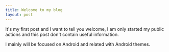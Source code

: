 ```yaml
---
title: Welcome to my blog
layout: post
---
```


It's my first post and I want to tell you welcome, I am only started my public actions and this post don't contain useful information.

I mainly will be focused on Android and related with Android themes.
